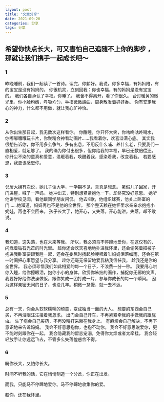 ```yaml
---
layout: post
title: "文章分享"
date: 2021-09-20
categories: 分享
tags: 分享
---   
```


## 希望你快点长大，可又害怕自己追随不上你的脚步 ，那就让我们携手一起成长吧～

### 1
昨晚睡前，我们一起读了一首诗。读完，你躺好。我说，你多幸福，有妈妈陪，有的宝宝是没有妈妈的。
你很机灵，立刻回我：你也幸福，有的妈妈是没有宝宝的。
我们各自承认了幸福。你睡了。
我舍不得离开，看了你很久。
台灯暖黄的微光里，你小脸粉嫩，呼吸均匀，手指微微蜷曲，周身散发着娃娃香。
你有安定我心的神力，什么都不用做，就让我心旷神怡。


### 2

从你出生那日起，我无数次这样看你。
你酣睡，你开怀大笑，你咕咚咕咚喝水，你嘟嘟囔囔玩卡片，你聚精会神看动画片……我看着你，欢喜溢满心底。
其实我很想告诉你，你不用多么争气、多有出息，不用反什么哺、养什么老，只要我们一直相爱，就足够了。
我的确为你付出很多，但你给我的幸福，早已无数倍偿还。
你纤尘不染的童真和爱意，温暖着我，唤醒着我，感染着我，改变着我。
若要感恩，我更该感恩你。

### 3

邻居大姐有次说，她儿子读大学，一学期不见，真真是想念。
暑假儿子回家，开门进屋，喊了一声妈。
她冲出去，特别想紧紧抱他一下。却终究没好意思。
她听他讲学校见闻，看他跟同学朋友闲侃。
他去K歌，他组织球赛，他关上卧室的门……她知道，妈妈再也不是他的全世界。
那个整天赖在她怀里求亲亲求抱抱小奶娃，再也不会回来。
孩子长大了，她开心，又失落。开心能讲。失落，却不敢说。

### 4

我知道，这失落，也在未来等我。
所以，我必须马不停蹄地爱你，在这仅有的、闪烁着钻石光芒的时光里。
趁你还会欢天喜地地扑进我怀里，还会偷笑着把被子抱进我卧室要跟我睡一起，还会在委屈时扬起脸哽咽着叫妈妈泪落如雨，还会在第一时间把心事愿望与我分享。
趁你还毫无保留地爱我粘我信任我。
趁我还是你的全世界。
我必须珍惜我们如此相爱的每一个日子，不浪费一分一秒。
我要用心哄你入睡，给你擦眼泪，抱你小小的身体，欣赏你笨拙的画作，捕捉你无邪的笑声。
我要好好给你洗澡做饭，跟你笑成一团打成一片，参与你成长的每一个瞬间。
因为这样亲密无间的日子，也没几年。稍微一怠慢，就一去不返。

### 5

总有一天，你会从软软糯糯的顽童，变成独当一面的大人。
想要的东西会自己买，不再泪眼汪汪搂着我恳求。
出门会自己开车，不再紧紧牵我的手做我的跟屁虫。
生了病会自己买药，不再没精打采赖在我身上。
有麻烦会自己解决，不再下意识地来告诉妈妈。
我会不好意思抱你，也抱不动你。
我会不好意思说爱你，更不能时刻跟你在一起。
我会隐藏我的留恋宠溺，免得你太烦或者太牵挂。
我会轻轻放手让你远远飞去，不管多么失落惶惑舍不得。

### 6

盼你长大，又怕你长大。

时间不听我的话，它在悄悄制造一个分岔，你正在出发。

而我，只能马不停蹄地爱你。马不停蹄地收集你的爱。

趁你，还在我怀里。


    
    
